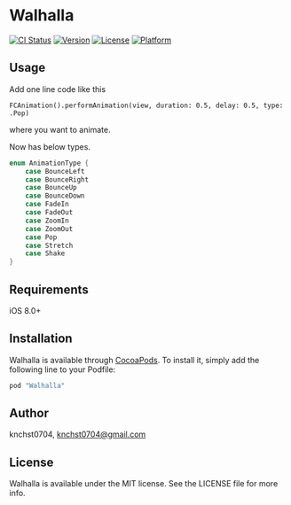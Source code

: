 # Walhalla

[![CI Status](http://img.shields.io/travis/knchst0704/Walhalla.svg?style=flat)](https://travis-ci.org/knchst0704/Walhalla)
[![Version](https://img.shields.io/cocoapods/v/Walhalla.svg?style=flat)](http://cocoapods.org/pods/Walhalla)
[![License](https://img.shields.io/cocoapods/l/Walhalla.svg?style=flat)](http://cocoapods.org/pods/Walhalla)
[![Platform](https://img.shields.io/cocoapods/p/Walhalla.svg?style=flat)](http://cocoapods.org/pods/Walhalla)

## Usage

Add one line code like this 

`FCAnimation().performAnimation(view, duration: 0.5, delay: 0.5, type: .Pop)`

where you want to animate.

Now has below types.

```swift
enum AnimationType {
    case BounceLeft
    case BounceRight
    case BounceUp
    case BounceDown
    case FadeIn
    case FadeOut
    case ZoomIn
    case ZoomOut
    case Pop
    case Stretch
    case Shake
}
```

## Requirements

iOS 8.0+

## Installation

Walhalla is available through [CocoaPods](http://cocoapods.org). To install
it, simply add the following line to your Podfile:

```ruby
pod "Walhalla"
```

## Author

knchst0704, knchst0704@gmail.com

## License

Walhalla is available under the MIT license. See the LICENSE file for more info.
